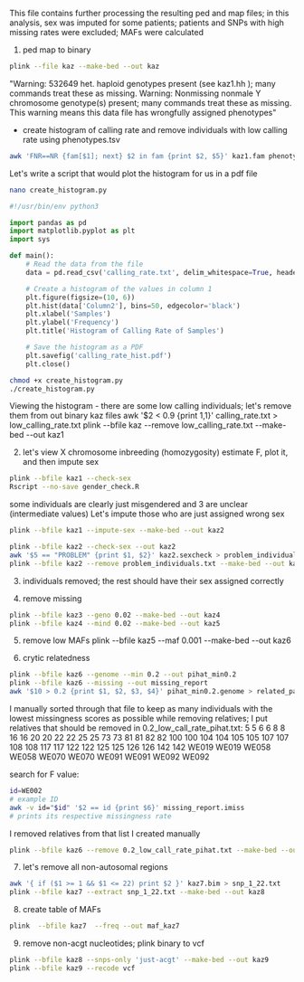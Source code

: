 This file contains further processing the resulting ped and map files; in this analysis, sex was imputed for some patients; patients and SNPs with high missing rates were excluded; MAFs were calculated

1) ped map to binary

```bash
plink --file kaz --make-bed --out kaz
```
"Warning: 532649 het. haploid genotypes present (see kaz1.hh ); many commands treat these as missing.
Warning: Nonmissing nonmale Y chromosome genotype(s) present; many commands treat these as missing.
This warning means this data file has wrongfully assigned phenotypes"

- create histogram of calling rate and remove individuals with low calling rate using phenotypes.tsv
```bash
awk 'FNR==NR {fam[$1]; next} $2 in fam {print $2, $5}' kaz1.fam phenotypes.tsv > calling_rate.txt
```

Let's write a script that would plot the histogram for us in a pdf file
```bash
nano create_histogram.py 
```

```python
#!/usr/bin/env python3

import pandas as pd
import matplotlib.pyplot as plt
import sys

def main():
    # Read the data from the file
    data = pd.read_csv('calling_rate.txt', delim_whitespace=True, header=None, names=['Column1', 'Column2'])

    # Create a histogram of the values in column 1
    plt.figure(figsize=(10, 6))
    plt.hist(data['Column2'], bins=50, edgecolor='black')
    plt.xlabel('Samples')
    plt.ylabel('Frequency')
    plt.title('Histogram of Calling Rate of Samples')

    # Save the histogram as a PDF
    plt.savefig('calling_rate_hist.pdf')
    plt.close()
```

```bash
chmod +x create_histogram.py
./create_histogram.py
```

Viewing the histogram - there are some low calling individuals; let's remove them from out binary kaz files
awk '$2 < 0.9 {print $1,$1}' calling_rate.txt > low_calling_rate.txt
plink --bfile kaz --remove low_calling_rate.txt --make-bed --out kaz1


2) let's view X chromosome inbreeding (homozygosity) estimate F, plot it, and then impute sex
```bash
plink --bfile kaz1 --check-sex
Rscript --no-save gender_check.R
```

some individuals are clearly just misgendered and 3 are unclear (intermediate values)
Let's impute those who are just assigned wrong sex
```bash
plink --bfile kaz1 --impute-sex --make-bed --out kaz2
```

```bash
plink --bfile kaz2 --check-sex --out kaz2
awk '$5 == "PROBLEM" {print $1, $2}' kaz2.sexcheck > problem_individuals.txt
plink --bfile kaz2 --remove problem_individuals.txt --make-bed --out kaz3
```

3) individuals removed; the rest should have their sex assigned correctly

4) remove missing
```bash
plink --bfile kaz3 --geno 0.02 --make-bed --out kaz4
plink --bfile kaz4 --mind 0.02 --make-bed --out kaz5
```
5) remove low MAFs
plink --bfile kaz5 --maf 0.001 --make-bed --out kaz6

6) crytic relatedness
```bash
plink --bfile kaz6 --genome --min 0.2 --out pihat_min0.2
plink --bfile kaz6 --missing --out missing_report
awk '$10 > 0.2 {print $1, $2, $3, $4}' pihat_min0.2.genome > related_pairs.txt
```
I manually sorted through that file to keep as many individuals with the lowest missingness scores as possible while removing relatives; I put relatives that should be removed in 0.2_low_call_rate_pihat.txt: 
5	5
6	6
8	8
16	16
20	20
22	22
25	25
73	73
81	81
82	82
100	100
104	104
105	105
107	107
108	108
117	117
122	122
125	125
126	126
142	142
WE019	WE019
WE058	WE058
WE070	WE070
WE091	WE091
WE092	WE092

search for F value: 

```bash
id=WE002
# example ID
awk -v id="$id" '$2 == id {print $6}' missing_report.imiss
# prints its respective missingness rate
```

I removed relatives from that list I created manually
```bash
plink --bfile kaz6 --remove 0.2_low_call_rate_pihat.txt --make-bed --out kaz7
```

7) let's remove all non-autosomal regions
```bash
awk '{ if ($1 >= 1 && $1 <= 22) print $2 }' kaz7.bim > snp_1_22.txt
plink --bfile kaz7 --extract snp_1_22.txt --make-bed --out kaz8
```

8) create table of MAFs
```bash
plink  --bfile kaz7  --freq --out maf_kaz7
```

9) remove non-acgt nucleotides; plink binary to vcf
 ```bash
plink --bfile kaz8 --snps-only 'just-acgt' --make-bed --out kaz9
plink --bfile kaz9 --recode vcf
```
